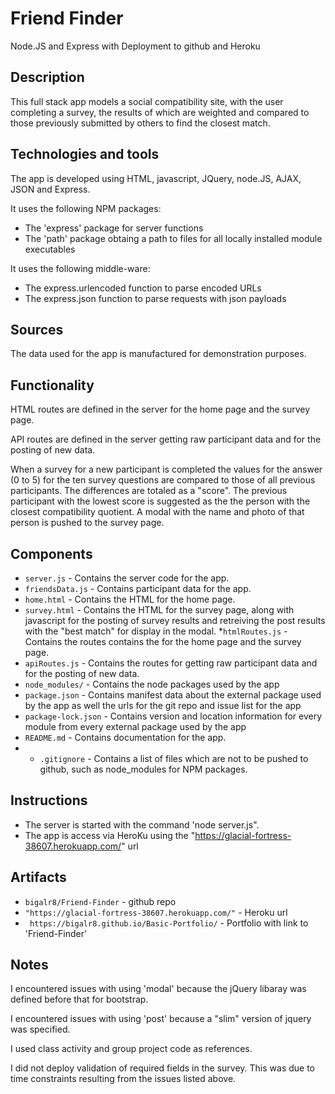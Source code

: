 # Friend Finder
Node.JS and Express with Deployment to github and Heroku

## Description 
This full stack app models a social compatibility site, with the user completing a survey, the results of which are weighted and compared to those previously submitted by others to find the closest match.  



## Technologies and tools
The app is developed using HTML, javascript, JQuery, node.JS, AJAX, JSON and Express.  

It uses the following NPM packages: 
* The 'express' package for server functions
* The 'path' package obtaing a path to files for all locally installed module executables 

It uses the following middle-ware:
* The express.urlencoded function to parse encoded URLs
* The express.json function to parse requests with json payloads

## Sources
The data used for the app is manufactured for demonstration purposes.   

## Functionality

HTML routes are defined in the server for the home page and the survey page. 

API routes are defined in the server getting raw participant data and for the posting of new data. 

When a survey for a new participant is completed the values for the answer (0 to 5) for the ten survey questions are compared to those of all previous participants. The differences are totaled as a "score". The previous participant with the lowest score is suggested as the the person with the closest compatibility quotient. A modal with the name and photo of that person is pushed to the survey page. 
  

## Components
* `server.js` - Contains the server code for the app.  
* `friendsData.js` - Contains participant data for the app. 
* `home.html` - Contains the HTML for the home page.
* `survey.html` - Contains the HTML for the survey page, along with javascript for the posting of survey results and retreiving the post results with the "best match" for display in the modal.
*`htmlRoutes.js` - Contains the routes contains the for the home page and the survey page.
* `apiRoutes.js` - Contains the routes for getting raw participant data and for the posting of new data.   
* `node_modules/` - Contains the node packages used by the app   
* `package.json` - Contains manifest data about the external package used by the app as well the urls for the git repo and issue list for the app    
* `package-lock.json` - Contains version and location information for every module from every external package used by the app   
* `README.md` - Contains documentation for the app.
*  * `.gitignore` - Contains a list of files which are not to be pushed to github, such as node_modules for NPM packages.  


## Instructions 
* The server is started with the command 'node server.js". 
* The app is access via HeroKu using the "https://glacial-fortress-38607.herokuapp.com/" url

## Artifacts
* `bigalr8/Friend-Finder` - github repo
* `"https://glacial-fortress-38607.herokuapp.com/"` - Heroku url
* ` https://bigalr8.github.io/Basic-Portfolio/` - Portfolio with link to 'Friend-Finder'        

## Notes
I encountered issues with using 'modal' because the jQuery libaray was defined before that for bootstrap. 

I encountered issues with using 'post' because a "slim" version of jquery was specified. 

I used class activity and group project code as references. 

I did not deploy validation of required fields in the survey. This was due to time constraints resulting from the issues listed above.